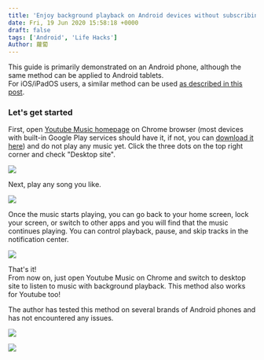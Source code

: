 ```yaml
---
title: 'Enjoy background playback on Android devices without subscribing to Youtube Music Premium (works for Youtube too!)'
date: Fri, 19 Jun 2020 15:58:18 +0000
draft: false
tags: ['Android', 'Life Hacks']
Author: 蘿蔔
---
```


This guide is primarily demonstrated on an Android phone, although the same method can be applied to Android tablets.  
For iOS/iPadOS users, a similar method can be used [as described in this post](https://blog.steveyi.net/youtube-background-playing-ios).

### Let's get started

First, open [Youtube Music homepage](https://music.youtube.com/) on Chrome browser (most devices with built-in Google Play services should have it, if not, you can [download it here](https://www.google.com/search?q=chrome+apk)) and do not play any music yet. Click the three dots on the top right corner and check "Desktop site".

![](https://static-a1.steveyi.net/media/blog/2020061915465212.png)

Next, play any song you like.

![](https://static-a1.steveyi.net/media/blog/2020061915473810.png)

Once the music starts playing, you can go back to your home screen, lock your screen, or switch to other apps and you will find that the music continues playing. You can control playback, pause, and skip tracks in the notification center.

![](https://static-a1.steveyi.net/media/blog/2020061915505855.png)

That's it!  
From now on, just open Youtube Music on Chrome and switch to desktop site to listen to music with background playback. This method also works for Youtube too!

The author has tested this method on several brands of Android phones and has not encountered any issues.

![](https://static-a1.steveyi.net/media/blog/2020061915532349.jpg)

![](https://static-a1.steveyi.net/media/blog/2020061915534442.png)